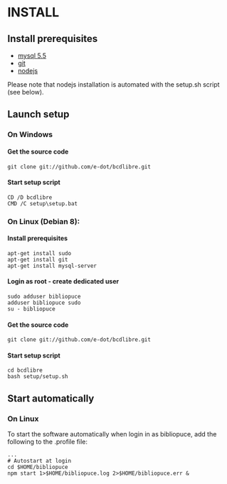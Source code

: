 
# INSTALL

## Install prerequisites

* [mysql 5.5](http://dev.mysql.com/downloads/mysql/)
* [git](https://git-scm.com/)
* [nodejs](https://nodejs.org)

Please note that nodejs installation is automated with the setup.sh script (see below).

## Launch setup

### On Windows

#### Get the source code

    git clone git://github.com/e-dot/bcdlibre.git

#### Start setup script

    CD /D bcdlibre
    CMD /C setup\setup.bat

### On Linux (Debian 8):

#### Install prerequisites

    apt-get install sudo
    apt-get install git
    apt-get install mysql-server

#### Login as root - create dedicated user

    sudo adduser bibliopuce
    adduser bibliopuce sudo
    su - bibliopuce

#### Get the source code

    git clone git://github.com/e-dot/bcdlibre.git

#### Start setup script

    cd bcdlibre
    bash setup/setup.sh

## Start automatically

### On Linux

To start the software automatically when login in as bibliopuce, add the following to the .profile file:

    ...
    # Autostart at login
    cd $HOME/bibliopuce
    npm start 1>$HOME/bibliopuce.log 2>$HOME/bibliopuce.err &
